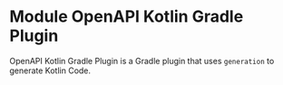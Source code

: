 # Module OpenAPI Kotlin Gradle Plugin

OpenAPI Kotlin Gradle Plugin is a Gradle plugin that uses `generation` to generate Kotlin Code.
